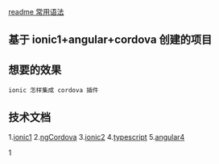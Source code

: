 [readme 常用语法](http://www.cnblogs.com/zachary93/p/6106829.html)

## 基于 ionic1+angular+cordova 创建的项目
## 想要的效果 
	ionic 怎样集成 cordova 插件

## 技术文档	
1.[ionic1](http://www.runoob.com/ionic/ionic-creat-app.html)
2.[ngCordova](http://ionic-china.com/doc/ngCordova)
3.[ionic2](https://yanxiaodi.gitbooks.io/ionic2-guide/content/tutorial/%E5%88%9B%E5%BB%BA%E9%A1%B9%E7%9B%AE.html)
4.[typescript](https://www.tslang.cn/docs/home.html)
5.[angular4](https://angular.cn)

1